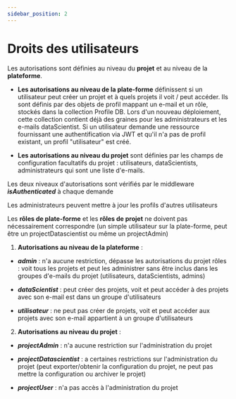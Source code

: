 ```yaml
---
sidebar_position: 2
---
```


# Droits des utilisateurs

Les autorisations sont définies au niveau du **projet** et au niveau de la **plateforme**.

- **Les autorisations au niveau de la plate-forme** définissent si un utilisateur peut créer un projet et à quels projets il voit / peut accéder. Ils sont définis par des objets de profil mappant un e-mail et un rôle, stockés dans la collection Profile DB. Lors d'un nouveau déploiement, cette collection contient déjà des graines pour les administrateurs et les e-mails dataScientist. Si un utilisateur demande une ressource fournissant une authentification via JWT et qu'il n'a pas de profil existant, un profil "utilisateur" est créé.

- **Les autorisations au niveau du projet** sont définies par les champs de configuration facultatifs du projet : utilisateurs, dataScientists, administrateurs qui sont une liste d'e-mails.

Les deux niveaux d'autorisations sont vérifiés par le middleware **_isAuthenticated_** à chaque demande

Les administrateurs peuvent mettre à jour les profils d'autres utilisateurs

Les **rôles de plate-forme** et les **rôles de projet** ne doivent pas nécessairement correspondre (un simple utilisateur sur la plate-forme, peut être un projectDatascientist ou même un projectAdmin)

1. **Autorisations au niveau de la plateforme** :

- **_admin_** : n'a aucune restriction, dépasse les autorisations du projet rôles : voit tous les projets et peut les administrer sans être inclus dans les groupes d'e-mails du projet (utilisateurs, dataScientists, admins)

- **_dataScientist_** : peut créer des projets, voit et peut accéder à des projets avec son e-mail est dans un groupe d'utilisateurs

- **_utilisateur_** : ne peut pas créer de projets, voit et peut accéder aux projets avec son e-mail appartient à un groupe d'utilisateurs

2. **Autorisations au niveau du projet** :

- **_projectAdmin_** : n'a aucune restriction sur l'administration du projet

- **_projectDatascientist_** : a certaines restrictions sur l'administration du projet (peut exporter/obtenir la configuration du projet, ne peut pas mettre la configuration ou archiver le projet)

- **_projectUser_** : n'a pas accès à l'administration du projet
